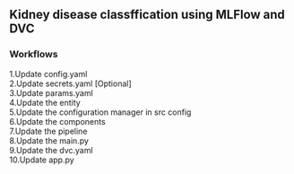 ## Kidney disease classffication using MLFlow and DVC

### Workflows <br>
1.Update config.yaml <br>
2.Update secrets.yaml [Optional] <br>
3.Update params.yaml <br>
4.Update the entity <br>
5.Update the configuration manager in src config <br>
6.Update the components <br>
7.Update the pipeline <br>
8.Update the main.py <br>
9.Update the dvc.yaml <br>
10.Update app.py <br>

